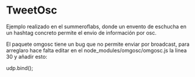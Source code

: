 TweetOsc
========

Ejemplo realizado en el summeroflabs, donde un envento de eschucha en un hashtag concreto permite el envio de información por osc.


El paquete omgosc tiene un bug que no permite enviar por broadcast, para arreglaro hace falta editar en el node_modules/omgosc/omgosc.js la linea 30 y añadir esto:

udp.bind();



